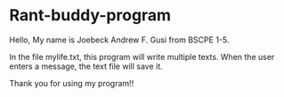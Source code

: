 # Rant-buddy-program

Hello, My name is Joebeck Andrew F. Gusi from BSCPE 1-5.

In the file mylife.txt, this program will write multiple texts. 
When the user enters a message, the text file will save it.


Thank you for using my program!!